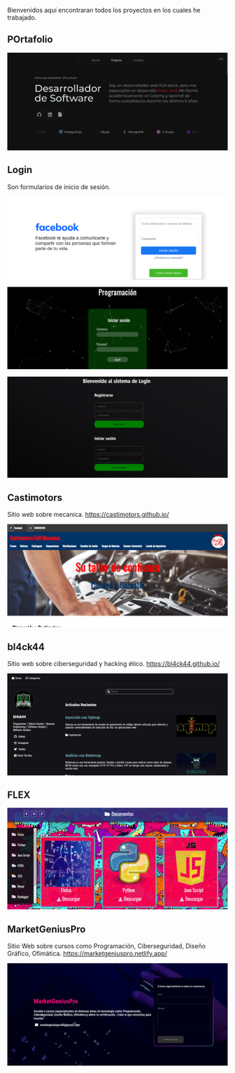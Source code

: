 Bienvenidos aquí encontraran todos los proyectos en los cuales he trabajado.

## POrtafolio

![Portafolio](Img/Portafolio.png)

## Login

Son formularios de inicio de sesión.

![Formulario-1](Img/Formulario-1.png)

![Formulario-2](Img/Formulario-2.png)

![Formulario-3](Img/Formulario-3.png)


## Castimotors

Sitio web sobre mecanica. https://castimotors.github.io/

![castimotors](Img/castimotors.png)

## bl4ck44

Sitio web sobre ciberseguridad y hacking ético. https://bl4ck44.github.io/

![castimotors](Img/bl4ck44.png)

## FLEX

![flex](Img/flex.png)

## MarketGeniusPro

Sitio Web sobre cursos como Programación, Ciberseguridad, Diseño Gráfico, Ofimática. https://marketgeniuspro.netlify.app/

![MarketGeniusPro](Img/MarketGeniusPro.png)